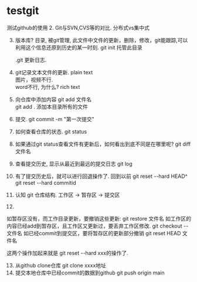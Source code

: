 # testgit
测试github的使用
2.  Git与SVN,CVS等的对比. 
     分布式vs集中式

3. 版本库? 目录, 被git管理, 此文件中文件的更新，删除，修改，git能跟踪,可以利用这个信息还原到历史的某一时刻. 
     git init    托管此目录

     .git   更新日志. 
4. git记录文本文件的更新.     plain text   
    图片，视频不行.  
    word不行, 为什么?   rich text

5. 向仓库中添加内容
    git add 文件名  
    git add .                                          添加本目录所有的文件
6. 提交. 
    git commit -m "第一次提交"
7. 如何查看仓库的状态. 
   git status
8. 如果通过git status查看文件有更新后，如何看出到底不同是在哪里呢?
   git diff 文件名
9. 查看提交历史, 显示从最近到最远的提交日志
   git log
10. 有了提交历史后，就可以进行回退操作了. 
      回到以前    git reset --hard HEAD^
                       git reset --hard  commitid
11. 认知 git 仓库结构. 
     工作区 -> 暂存区  -> 提交区
12. 
  如暂存区没有，而工作目录更新，要撤销这些更新: git restore 文件名
  如工作区的内容已经add到暂存区，且工作区又更新过，要丢弃工作区修改. 
           git checkout -- 文件名
  如已经commit到提交区，要将暂存区的更新部分撤销 
          git reset HEAD 文件名

   这两个操作加起来就是   git reset --hard xxx的操作了. 

   
13. 从github clone仓库
    git clone   xxxx地址
14. 提交本地仓库中已经commit的数据到github
   git push origin main
